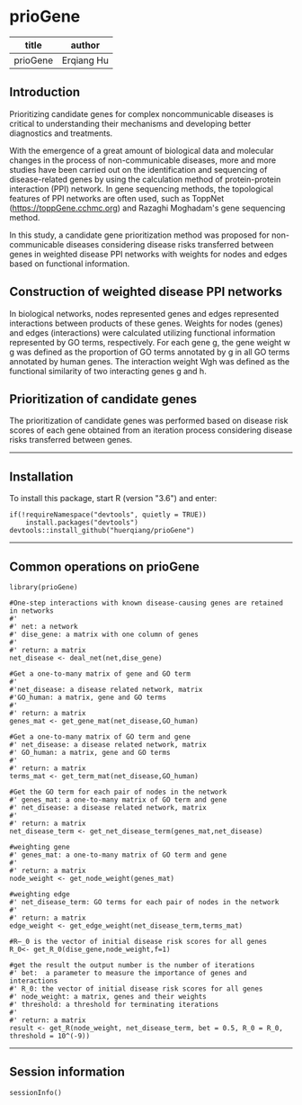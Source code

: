 
# prioGene
| title    | author     |
| -------- | ---------- |
| prioGene | Erqiang Hu |



## Introduction

Prioritizing candidate genes for complex noncommunicable diseases is critical to understanding their mechanisms and developing better diagnostics and treatments.

With the emergence of  a great amount of biological data and molecular changes in the process of non-communicable diseases, more and more studies have been carried out on the identification and sequencing of disease-related genes by using the calculation method of protein-protein interaction (PPI) network.
In gene sequencing methods, the topological features of PPI networks are often used, such as ToppNet (https://toppGene.cchmc.org) and Razaghi Moghadam's gene sequencing method.

In this study, a candidate gene prioritization method was proposed for non-communicable diseases considering disease risks transferred between genes in weighted disease PPI networks with weights for nodes and edges based on functional information.

## Construction of weighted disease PPI networks
In biological networks, nodes represented genes and edges represented interactions between products of these genes. Weights for nodes (genes) and  edges (interactions) were calculated utilizing functional information represented by GO terms, respectively.
For each gene g, the gene weight w g was defined as the proportion of GO terms annotated by g in all GO terms annotated by human genes. The interaction weight Wgh was defined as the functional similarity of two interacting genes g and h.

## Prioritization of candidate genes
The prioritization of candidate genes was performed based on disease risk scores of each gene obtained from an iteration process considering disease risks transferred between genes.

--------

## Installation
To install this package, start R (version "3.6") and enter:

```{r, eval=FALSE, message=FALSE, warning=FALSE}
if(!requireNamespace("devtools", quietly = TRUE))
    install.packages("devtools")
devtools::install_github("huerqiang/prioGene")
```

-------

## Common operations on prioGene
```{r}
library(prioGene)
```

```{r}
#One-step interactions with known disease-causing genes are retained in networks
#'
#' net: a network
#' dise_gene: a matrix with one column of genes
#'
#' return: a matrix
net_disease <- deal_net(net,dise_gene)
```
```{r}
#Get a one-to-many matrix of gene and GO term
#'
#'net_disease: a disease related network, matrix
#'GO_human: a matrix, gene and GO terms
#'
#' return: a matrix
genes_mat <- get_gene_mat(net_disease,GO_human)
```
```{r}
#Get a one-to-many matrix of GO term and gene
#' net_disease: a disease related network, matrix
#' GO_human: a matrix, gene and GO terms
#'
#' return: a matrix
terms_mat <- get_term_mat(net_disease,GO_human)
```
```{r}
#Get the GO term for each pair of nodes in the network
#' genes_mat: a one-to-many matrix of GO term and gene
#' net_disease: a disease related network, matrix
#'
#' return: a matrix
net_disease_term <- get_net_disease_term(genes_mat,net_disease)
```

```{r}
#weighting gene
#' genes_mat: a one-to-many matrix of GO term and gene
#'
#' return: a matrix
node_weight <- get_node_weight(genes_mat)
```
```{r}
#weighting edge
#' net_disease_term: GO terms for each pair of nodes in the network
#'
#' return: a matrix
edge_weight <- get_edge_weight(net_disease_term,terms_mat)
```


```{r}
#R—_0 is the vector of initial disease risk scores for all genes
R_0<- get_R_0(dise_gene,node_weight,f=1)
```

```{r}
#get the result the output number is the number of iterations
#' bet:  a parameter to measure the importance of genes and interactions
#' R_0: the vector of initial disease risk scores for all genes
#' node_weight: a matrix, genes and their weights
#' threshold: a threshold for terminating iterations
#'
#' return: a matrix
result <- get_R(node_weight, net_disease_term, bet = 0.5, R_0 = R_0, threshold = 10^(-9))
```

------

## Session information

```{r}
sessionInfo()
```



